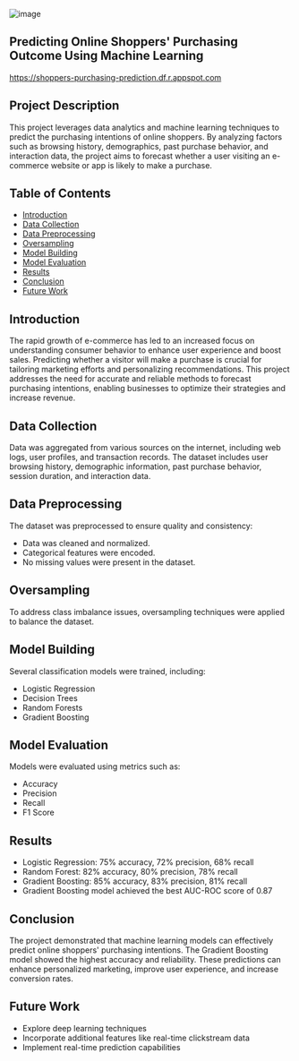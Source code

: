 ![image](https://github.com/faseehfsh/e19-CO544-Online-Shoppers-Purchasing-Intention/assets/115540000/a65d6c5d-99d4-4298-86ab-aa86bad30586)


## Predicting Online Shoppers' Purchasing Outcome Using Machine Learning
https://shoppers-purchasing-prediction.df.r.appspot.com

## Project Description
This project leverages data analytics and machine learning techniques to predict the purchasing intentions of online shoppers. By analyzing factors such as browsing history, demographics, past purchase behavior, and interaction data, the project aims to forecast whether a user visiting an e-commerce website or app is likely to make a purchase.

## Table of Contents
- [Introduction](#introduction)
- [Data Collection](#data-collection)
- [Data Preprocessing](#data-preprocessing)
- [Oversampling](#oversampling)
- [Model Building](#model-building)
- [Model Evaluation](#model-evaluation)
- [Results](#results)
- [Conclusion](#conclusion)
- [Future Work](#future-work)

## Introduction
The rapid growth of e-commerce has led to an increased focus on understanding consumer behavior to enhance user experience and boost sales. Predicting whether a visitor will make a purchase is crucial for tailoring marketing efforts and personalizing recommendations. This project addresses the need for accurate and reliable methods to forecast purchasing intentions, enabling businesses to optimize their strategies and increase revenue.

## Data Collection
Data was aggregated from various sources on the internet, including web logs, user profiles, and transaction records. The dataset includes user browsing history, demographic information, past purchase behavior, session duration, and interaction data.

## Data Preprocessing
The dataset was preprocessed to ensure quality and consistency:
- Data was cleaned and normalized.
- Categorical features were encoded.
- No missing values were present in the dataset.

## Oversampling
To address class imbalance issues, oversampling techniques were applied to balance the dataset.

## Model Building
Several classification models were trained, including:
- Logistic Regression
- Decision Trees
- Random Forests
- Gradient Boosting

## Model Evaluation
Models were evaluated using metrics such as:
- Accuracy
- Precision
- Recall
- F1 Score

## Results
- Logistic Regression: 75% accuracy, 72% precision, 68% recall
- Random Forest: 82% accuracy, 80% precision, 78% recall
- Gradient Boosting: 85% accuracy, 83% precision, 81% recall
- Gradient Boosting model achieved the best AUC-ROC score of 0.87

## Conclusion
The project demonstrated that machine learning models can effectively predict online shoppers' purchasing intentions. The Gradient Boosting model showed the highest accuracy and reliability. These predictions can enhance personalized marketing, improve user experience, and increase conversion rates.

## Future Work
- Explore deep learning techniques
- Incorporate additional features like real-time clickstream data
- Implement real-time prediction capabilities
